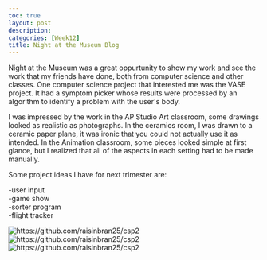 ```yaml
---
toc: true
layout: post
description:
categories: [Week12]
title: Night at the Museum Blog
---
```


Night at the Museum was a great oppurtunity to show my work and see the work that my friends have done, both from computer science and other classes. One computer science project that interested me was the VASE project. It had a symptom picker whose results were processed by an algorithm to identify a problem with the user's body.  
  
I was impressed by the work in the AP Studio Art classroom, some drawings looked as realistic as photographs. In the ceramics room, I was drawn to a ceramic paper plane, it was ironic that you could not actually use it as intended. In the Animation classroom, some pieces looked simple at first glance, but I realized that all of the aspects in each setting had to be made manually.  
  
Some project ideas I have for next trimester are:  
  
-user input  
-game show  
-sorter program  
-flight tracker  
  
![]({{site.baseurl}}/images/n1.jpg "https://github.com/raisinbran25/csp2")
![]({{site.baseurl}}/images/n2.jpg "https://github.com/raisinbran25/csp2")
![]({{site.baseurl}}/images/n3.jpg "https://github.com/raisinbran25/csp2")